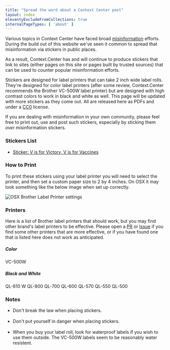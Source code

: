 ```yaml
---
title: "Spread the word about a Context Center post"
layout: index
eleventyExcludeFromCollections: true
internalPageTypes: [ 'about' ]
---
```


Various topics in Context Center have faced broad [misinformation](https://context.center/topics/misinformation/) efforts. During the build out of this website we've seen it common to spread that misinformation via stickers in public places.

As a result, Context.Center has and will continue to produce stickers that link to sites (either pages on this site or pages built by trusted sources) that can be used to counter popular misinformation efforts.

Stickers are designed for label printers that can take 2 inch wide label rolls. They're designed for color label printers (after some review, Context.Center recommends the Brother VC-500W label printer) but are designed with high contrast colors to work in black and white as well. This page will be updated with more stickers as they come out. All are released here as PDFs and under a [CC0](https://creativecommons.org/share-your-work/public-domain/cc0/) license.

If you are dealing with misinformation in your own community, please feel free to print out, use and post such stickers, especially by sticking them *over* misinformation stickers.

### Stickers List

- [Sticker: V is for Victory, V is for Vaccines](http://context.center/assets/stickers/Vlabel2.pdf)

### How to Print

To print these stickers using your label printer you will need to select the printer, and then set a custom paper size to 2 by 4 inches. On OSX it may look something like the below image when set up correctly.

![OSX Brother Label Printer settings]({{site.site_url}}/img/brother-vc-pdf-printing-settings.png "Label Printer Instructions")

### Printers

Here is a list of Brother label printers that should work, but you may find other brand's label printers to be effective. Please open a [PR](https://github.com/AramZS/context-center/pulls) or [Issue](https://github.com/AramZS/context-center/issues) if you find some other printers that are more effective, or if you have found one that is listed here does not work as anticipated.

##### Color

VC-500W

##### Black and White

QL-810 W
QL-800
QL-700
QL-600
QL-570
QL-550
QL-500

### Notes

- Don't break the law when placing stickers.<br /><br />
- Don't put yourself in danger when placing stickers.<br /><br />
- When you buy your label roll, look for waterproof labels if you wish to use them outside. The VC-500W labels seem to be reasonably water resistent. <br /><br />
